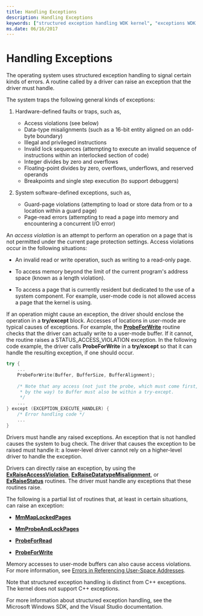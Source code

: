 ```yaml
---
title: Handling Exceptions
description: Handling Exceptions
keywords: ["structured exception handling WDK kernel", "exceptions WDK kernel", "access violations WDK kernel", "hardware-defined exceptions WDK kernel", "software-defined exceptions WDK kernel", "errors WDK kernel", "guard-page violations WDK kernel", "page-read errors WDK kernel"]
ms.date: 06/16/2017
---
```


# Handling Exceptions





The operating system uses structured exception handling to signal certain kinds of errors. A routine called by a driver can raise an exception that the driver must handle.

The system traps the following general kinds of exceptions:

1.  Hardware-defined faults or traps, such as,

    -   Access violations (see below)
    -   Data-type misalignments (such as a 16-bit entity aligned on an odd-byte boundary)
    -   Illegal and privileged instructions
    -   Invalid lock sequences (attempting to execute an invalid sequence of instructions within an interlocked section of code)
    -   Integer divides by zero and overflows
    -   Floating-point divides by zero, overflows, underflows, and reserved operands
    -   Breakpoints and single step execution (to support debuggers)

2.  System software-defined exceptions, such as,

    -   Guard-page violations (attempting to load or store data from or to a location within a guard page)
    -   Page-read errors (attempting to read a page into memory and encountering a concurrent I/O error)

An *access violation* is an attempt to perform an operation on a page that is not permitted under the current page protection settings. Access violations occur in the following situations:

-   An invalid read or write operation, such as writing to a read-only page.

-   To access memory beyond the limit of the current program's address space (known as a length violation).

-   To access a page that is currently resident but dedicated to the use of a system component. For example, user-mode code is not allowed access a page that the kernel is using.

If an operation might cause an exception, the driver should enclose the operation in a **try/except** block. Accesses of locations in user-mode are typical causes of exceptions. For example, the [**ProbeForWrite**](/windows-hardware/drivers/ddi/wdm/nf-wdm-probeforwrite) routine checks that the driver can actually write to a user-mode buffer. If it cannot, the routine raises a STATUS\_ACCESS\_VIOLATION exception. In the following code example, the driver calls **ProbeForWrite** in a **try/except** so that it can handle the resulting exception, if one should occur.

```cpp
try {
    ...
    ProbeForWrite(Buffer, BufferSize, BufferAlignment);
 
    /* Note that any access (not just the probe, which must come first,
     * by the way) to Buffer must also be within a try-except.
     */
    ...
} except (EXCEPTION_EXECUTE_HANDLER) {
    /* Error handling code */
    ...
}
```

Drivers must handle any raised exceptions. An exception that is not handled causes the system to bug check. The driver that causes the exception to be raised must handle it: a lower-level driver cannot rely on a higher-level driver to handle the exception.

Drivers can directly raise an exception, by using the [**ExRaiseAccessViolation**](/windows-hardware/drivers/ddi/ntddk/nf-ntddk-exraiseaccessviolation), [**ExRaiseDatatypeMisalignment**](/windows-hardware/drivers/ddi/ntddk/nf-ntddk-exraisedatatypemisalignment), or [**ExRaiseStatus**](/windows-hardware/drivers/ddi/wdm/nf-wdm-exraisestatus) routines. The driver must handle any exceptions that these routines raise.

The following is a partial list of routines that, at least in certain situations, can raise an exception:

-   [**MmMapLockedPages**](/windows-hardware/drivers/ddi/wdm/nf-wdm-mmmaplockedpages)

-   [**MmProbeAndLockPages**](/windows-hardware/drivers/ddi/wdm/nf-wdm-mmprobeandlockpages)

-   [**ProbeForRead**](/windows-hardware/drivers/ddi/wdm/nf-wdm-probeforread)

-   [**ProbeForWrite**](/windows-hardware/drivers/ddi/wdm/nf-wdm-probeforwrite)

Memory accesses to user-mode buffers can also cause access violations. For more information, see [Errors in Referencing User-Space Addresses](errors-in-referencing-user-space-addresses.md).

Note that structured exception handling is distinct from C++ exceptions. The kernel does not support C++ exceptions.

For more information about structured exception handling, see the Microsoft Windows SDK, and the Visual Studio documentation.

 

